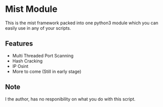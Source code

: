 
# Mist Module

This is the mist framework packed into one python3 module which you can easily use in any of your scripts.

## Features

- Multi Threaded Port Scanning 
- Hash Cracking
- IP Osint
- More to come (Still in early stage)


## Note

I the author, has no responibility on what you do with this script.
